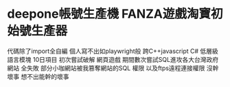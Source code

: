# deepone帳號生產機  FANZA遊戲淘寶初始號生產器
代碼除了import全自編   個人寫不出如playwright般  跨C++javascript C# 低層級語言模塊
10日項目   初次嘗試破解  網頁遊戲 
期間數次嘗試SQL進攻各大台灣政府網站  全失敗
部分小咖網站被我篡奪網站的SQL 權限  以及ftps遠程連接權限
沒幹壞事  想不出能幹的壞事

